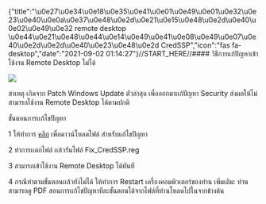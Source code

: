{"title":"\u0e27\u0e34\u0e18\u0e35\u0e41\u0e01\u0e49\u0e01\u0e32\u0e23\u0e40\u0e0a\u0e37\u0e48\u0e2d\u0e21\u0e15\u0e48\u0e2d\u0e40\u0e02\u0e49\u0e32 remote desktop \u0e44\u0e21\u0e48\u0e44\u0e14\u0e49\u0e41\u0e08\u0e49\u0e07\u0e40\u0e2d\u0e2d\u0e40\u0e23\u0e48\u0e2d CredSSP","icon":"fas fa-desktop","date":"2021-09-02 01:14:27"}//START_HERE//#### วิธีการแก้ปัญหาเข้าใช้งาน Remote Desktop ไม่ได้

![](https://controlpanel.craft.in.th/assets/image/ssp1.png)

สาเหตุ เกิดจาก Patch Windows Update ตัวล่าสุด เพื่อออกมาเเก้ปัญหา Security ส่งผลให้ไม่สามารถใช้งาน Remote Desktop ได้ตามปกติ

ขั้นตอนการเเก้ไขปัญหา

1 ให้ทําการ [คลิก](https://controlpanel.craft.in.th/assets/image/Fixssp.zip "คลิก") เพื่อดาวน์โหลดไฟล์ สําหรับแก้ไขปัญหา 

2 ทำการเเตกไฟล์ เเล้วรันไฟล์ Fix_CredSSP.reg

3 สามารถเข้าใช้งาน Remote Desktop ได้ทันที

4 กรณีทำตามขั้นตอนเเล้วยังไม่ได้ ให้ทำการ Restart เครื่องคอมพิวเตอร์ของท่าน
เพิ่มเติม: ท่านสามารถดู PDF สอนการเเก้ไขปัญหาทีละขั้นตอนได้จากไฟล์ที่ท่านโหลดไปในจากข้างต้น